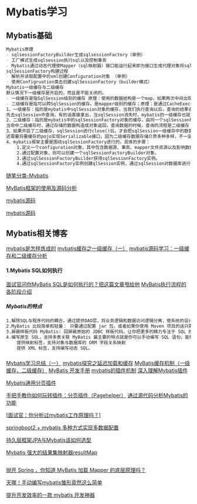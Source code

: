 # Mybatis学习
## Mybatis基础
```markdown
Mybatis原理
- sqlsessionFactoryBuilder生成sqlsessionFactory（单例）
- 工厂模式生成sqlsession执行sql以及控制事务
- Mybatis通过动态代理使Mapper（sql映射器）接口能运行起来即为接口生成代理对象将sql查询到结果映射成pojo
sqlSessionFactory构建过程
- 解析并读取配置中的xml创建Configuration对象 （单例）
- 使用Configruation类去创建sqlSessionFactory（builder模式）
Mybatis一级缓存与二级缓存
默认情况下一级缓存是开启的，而且是不能关闭的。
- 一级缓存是指SqlSession级别的缓存 原理：使用的数据结构是一个map，如果两次中间出现commit操作 （修改、添加、删除），本sqlsession中的一级缓存区域全部清空
- 二级缓存是指可以跨SqlSession的缓存。是mapper级别的缓存；原理：是通过CacheExecutor实现的。CacheExecutor其实是Executor的代理对象
1、一级缓存：指的是mybatis中sqlSession对象的缓存，当我们执行查询以后，查询的结果会同时存入sqlSession中，再次查询的时候，
先去sqlSession中查询，有的话直接拿出，当sqlSession消失时，mybatis的一级缓存也就消失了，当调用sqlSession的修改、添加、删除、commit()、close()等方法时，会清空一级缓存。
2、二级缓存：指的是mybatis中的sqlSessionFactory对象的缓存，由同一个sqlSessionFactory对象创建的sqlSession共享其缓存，但是其中缓存的是数据而不是对象。
当命中二级缓存时，通过存储的数据构造成对象返回。查询数据的时候，查询的流程是二级缓存 > 一级缓存 > 数据库。
3、如果开启了二级缓存，sqlSession进行close()后，才会把sqlSession一级缓存中的数据添加到二级缓存中，为了将缓存数据取出执行反序列化，
还需要将要缓存的pojo实现Serializable接口，因为二级缓存数据存储介质多种多样，不一定只存在内存中，也可能存在硬盘中。
4、mybatis框架主要是围绕sqlSessionFactory进行的，具体的步骤：
    1.定义一个configuration对象，其中包含数据源、事务、mapper文件资源以及影响数据库行为属性设置settings。
    2.通过配置对象，则可以创建一个sqlSessionFactoryBuilder对象。
    3.通过sqlSessionFactoryBuilder获得sqlSessionFactory实例。
    4.通过sqlSessionFactory实例创建qlSession实例，通过sqlSession对数据库进行操作。
```
[随笔分类-Mybatis](https://www.cnblogs.com/zwwhnly/category/1492402.html) 

[MyBatis框架的使用及源码分析](https://www.cnblogs.com/zsg88/category/1080098.html)  

[mybatis源码](https://www.cnblogs.com/sanzao/tag/mybatis/) 

[mybatis源码]( https://www.cnblogs.com/java-chen-hao/category/1576447.html )
## Mybatis相关博客
[mybatis是怎样炼成的](https://www.cnblogs.com/roytian/p/12762218.html)
[mybatis缓存之一级缓存（一）](https://www.cnblogs.com/zhenghengbin/p/13193999.html)
[mybatis源码学习：一级缓存和二级缓存分析](https://www.cnblogs.com/summerday152/p/12773135.html)

#### 1.Mybatis SQL如何执行
[面试官问你MyBatis SQL是如何执行的？把这篇文章甩给他](https://www.cnblogs.com/cxuanBlog/p/12248536.html)
[MyBatis执行流程的各阶段介绍](https://www.cnblogs.com/-beyond/p/13232624.html)
##### Mybatis的特点
```markdown
1.解除SQL与程序代码的耦合，通过提供DAO层，将业务逻辑和数据访问逻辑分离，使系统的设计更清晰，更易维护，更易单元测试。SQL和代码的分离，提高了可维护性。
2.MyBatis 比较简单和轻量： 只要通过配置 jar 包，或者如果你使用 Maven 项目的话只需要配置 Maven 以来就可以。
3.屏蔽样板代码 MyBatis: 回屏蔽原始的 JDBC 样板代码，让你把更多的精力专注于 SQL 的书写和属性-字段映射上。
4.编写原生 SQL，支持多表关联 MyBatis 最主要的特点就是你可以手动编写 SQL 语句，能够支持多表关联查询。
    提供映射标签，支持对象与数据库的 ORM 字段关系映射
    提供 XML 标签，支持编写动态 SQL。
```
####
###
[Mybatis学习总结（一）](https://blog.csdn.net/Marmara01/article/details/88878280)
[mybatis探究之延迟加载和缓存](https://www.cnblogs.com/liyier/p/12516626.html)
[MyBatis缓存机制（一级缓存，二级缓存）](https://www.cnblogs.com/ljl150/p/12918581.html)
[MyBatis 开发手册](https://www.cnblogs.com/ZhuChangwu/p/11734347.html)
[mybatis的插件机制](https://www.cnblogs.com/qm-article/p/11785350.html)
[深入理解Mybatis插件](https://www.cnblogs.com/heartlake/p/12855653.html)

[Mybatis通用分页插件](https://github.com/pagehelper/Mybatis-PageHelper)

[手把手教你如何玩转插件：分页插件（Pagehelper）](https://blog.csdn.net/cs_hnu_scw/article/details/80718467)
[通过源代码分析Mybatis的功能](https://www.cnblogs.com/Weilence/p/13416986.html)

[[面试官：你分析过mybatis工作原理吗？](https://www.cnblogs.com/almm/p/11254403.html)]

[springboot2 + mybatis 多种方式实现多数据配置](https://www.cnblogs.com/song27/p/12595603.html)

[持久层框架JPA与Mybatis该如何选型](https://www.cnblogs.com/zimug/p/11790285.html)

[Mybatis 强大的结果集映射器resultMap](https://www.cnblogs.com/felordcn/p/12945815.html)
```markdown

```
[抛开 Spring ，你知道 MyBatis 加载 Mapper 的底层原理吗？](https://www.cnblogs.com/Howinfun/p/12973902.html)

[天哪！手动编写mybatis雏形竟然这么简单](https://www.cnblogs.com/quellanan/p/13055000.html)

[提升开发效率的一款 mybatis 开发神器](https://mp.weixin.qq.com/s?__biz=MzA4NzQ0Njc4Ng==&mid=2247489537&idx=3&sn=73b164a80c147a17356b8cb82ae06d30&chksm=90381c6ca74f957a0acd9198ae0df657fee5fc49697ee109698030df56775cbfe62b67fe7aac&mpshare=1&scene=23&srcid=0907sWM491xNOoEDNoS2lEPk&sharer_sharetime=1599452230019&sharer_shareid=d812adcc01829f0f7f8fb06aea118511#rd)